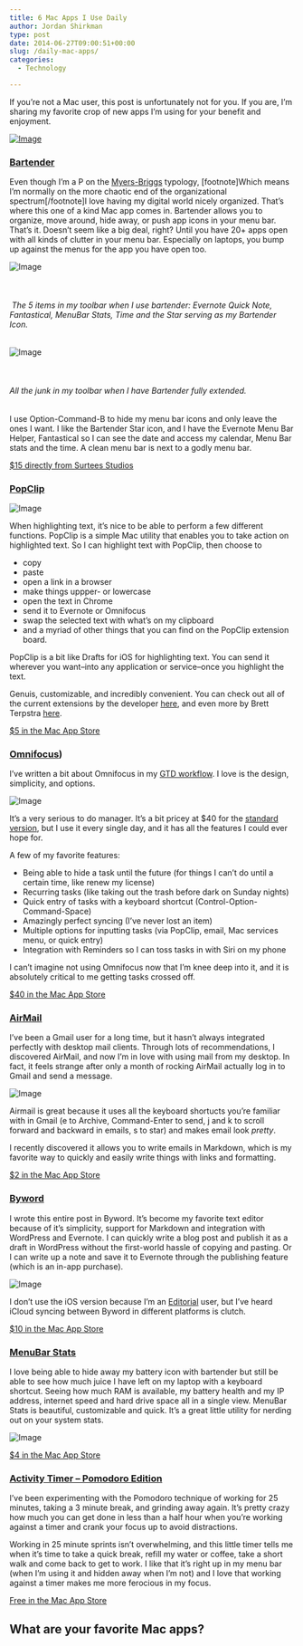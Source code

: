 ```yaml
---
title: 6 Mac Apps I Use Daily
author: Jordan Shirkman
type: post
date: 2014-06-27T09:00:51+00:00
slug: /daily-mac-apps/
categories:
  - Technology

---
```

If you’re not a Mac user, this post is unfortunately not for you. If you are, I’m sharing my favorite crop of new apps I’m using for your benefit and enjoyment.

[![Image](/static/images/Use-for-mac-apps.jpeg)](https://jshirk.com/blog/daily-mac-apps)

### [Bartender](http://macbartender.com)

Even though I’m a P on the [Myers-Briggs](http://en.wikipedia.org/wiki/Myers-Briggs_Type_Indicator) typology, [footnote]Which means I’m normally on the more chaotic end of the organizational spectrum[/footnote]I love having my digital world nicely organized. That’s where this one of a kind Mac app comes in. Bartender allows you to organize, move around, hide away, or push app icons in your menu bar. That’s it. Doesn’t seem like a big deal, right? Until you have 20+ apps open with all kinds of clutter in your menu bar. Especially on laptops, you bump up against the menus for the app you have open too.

![Image](/static/images/Screen-Shot-2014-06-21-at-10.38.30-AM.jpeg) 

&nbsp;

######  The 5 items in my toolbar when I use bartender: Evernote Quick Note, Fantastical, MenuBar Stats, Time and the Star serving as my Bartender Icon.

![Image](/static/images/Screen-Shot-2014-06-21-at-10.38.25-AM.jpeg) 

&nbsp;

###### All the junk in my toolbar when I have Bartender fully extended.

I use Option-Command-B to hide my menu bar icons and only leave the ones I want. I like the Bartender Star icon, and I have the Evernote Menu Bar Helper, Fantastical so I can see the date and access my calendar, Menu Bar stats and the time. A clean menu bar is next to a godly menu bar.

[$15 directly from Surtees Studios](http://macbartender.com)

### [PopClip](https://itunes.apple.com/us/app/popclip/id445189367?mt=12&at=11l4uN)

![Image](/static/images/Screen-Shot-2014-06-21-at-10.39.19-AM.jpeg) 

When highlighting text, it’s nice to be able to perform a few different functions. PopClip is a simple Mac utility that enables you to take action on highlighted text. So I can highlight text with PopClip, then choose to

  * copy
  * paste
  * open a link in a browser
  * make things uppper- or lowercase
  * open the text in Chrome
  * send it to Evernote or Omnifocus
  * swap the selected text with what’s on my clipboard
  * and a myriad of other things that you can find on the PopClip extension board.

PopClip is a bit like Drafts for iOS for highlighting text. You can send it wherever you want–into any application or service–once you highlight the text.

Genuis, customizable, and incredibly convenient. You can check out all of the current extensions by the developer [here](https://pilotmoon.com/popclip/extensions/), and even more by Brett Terpstra [here](http://brettterpstra.com/projects/bretts-popclip-extensions/).

[$5 in the Mac App Store](https://itunes.apple.com/us/app/popclip/id445189367?mt=12&at=11l4uN) 

### [Omnifocus](https://itunes.apple.com/us/app/omnifocus-2/id867299399?mt=12&at=11l4uN))

I’ve written a bit about Omnifocus in my [GTD workflow](https://jshirk.com/blog/my-gtd/). I love is the design, simplicity, and options.

![Image](/static/images/omnifocus-forecast3.jpeg) 

It’s a very serious to do manager. It’s a bit pricey at $40 for the [standard version](https://itunes.apple.com/us/app/omnifocus-2/id867299399?mt=12&at=11l4uN), but I use it every single day, and it has all the features I could ever hope for.

A few of my favorite features:

  * Being able to hide a task until the future (for things I can’t do until a certain time, like renew my license)
  * Recurring tasks (like taking out the trash before dark on Sunday nights)
  * Quick entry of tasks with a keyboard shortcut (Control-Option-Command-Space)
  * Amazingly perfect syncing (I’ve never lost an item)
  * Multiple options for inputting tasks (via PopClip, email, Mac services menu, or quick entry)
  * Integration with Reminders so I can toss tasks in with Siri on my phone

I can’t imagine not using Omnifocus now that I’m knee deep into it, and it is absolutely critical to me getting tasks crossed off.

[$40 in the Mac App Store](https://itunes.apple.com/us/app/omnifocus-2/id867299399?mt=12&at=11l4uN)

### [AirMail](https://itunes.apple.com/us/app/airmail/id573171375?mt=12&at=11l4uN)

I’ve been a Gmail user for a long time, but it hasn’t always integrated perfectly with desktop mail clients. Through lots of recommendations, I discovered AirMail, and now I’m in love with using mail from my desktop. In fact, it feels strange after only a month of rocking AirMail actually log in to Gmail and send a message.

![Image](/static/images/Airmail-screenshot.jpeg) 

Airmail is great because it uses all the keyboard shortucts you’re familiar with in Gmail (e to Archive, Command-Enter to send, j and k to scroll forward and backward in emails, s to star) and makes email look _pretty_.

I recently discovered it allows you to write emails in Markdown, which is my favorite way to quickly and easily write things with links and formatting.

[$2 in the Mac App Store](https://itunes.apple.com/us/app/airmail/id573171375?mt=12&at=11l4uN)

### [Byword](https://itunes.apple.com/us/app/byword/id420212497?mt=12&at=11l4uN)

I wrote this entire post in Byword. It’s become my favorite text editor because of it’s simplicity, support for Markdown and integration with WordPress and Evernote. I can quickly write a blog post and publish it as a draft in WordPress without the first-world hassle of copying and pasting. Or I can write up a note and save it to Evernote through the publishing feature (which is an in-app purchase).

![Image](/static/images/Screen-Shot-2014-06-26-at-3.46.41-PM.jpeg) 

I don’t use the iOS version because I’m an [Editorial](https://itunes.apple.com/us/app/editorial/id673907758?mt=8&at=11l4uN) user, but I’ve heard iCloud syncing between Byword in different platforms is clutch.

[$10 in the Mac App Store](https://itunes.apple.com/us/app/byword/id420212497?mt=12&at=11l4uN)

### [MenuBar Stats](https://itunes.apple.com/us/app/menubar-stats-system-monitor/id714196447?mt=12&at=11l4uN)

I love being able to hide away my battery icon with bartender but still be able to see how much juice I have left on my laptop with a keyboard shortcut. Seeing how much RAM is available, my battery health and my IP address, internet speed and hard drive space all in a single view. MenuBar Stats is beautiful, customizable and quick. It’s a great little utility for nerding out on your system stats.

![Image](/static/images/MenuBar-Stats-Screenshot.jpeg) 

[$4 in the Mac App Store](https://itunes.apple.com/us/app/menubar-stats-system-monitor/id714196447?mt=12&at=11l4uN)

### [Activity Timer – Pomodoro Edition](https://itunes.apple.com/us/app/activity-timer-pomodoro-edition/id882713754?mt=12&at=11l4uN)

I’ve been experimenting with the Pomodoro technique of working for 25 minutes, taking a 3 minute break, and grinding away again. It’s pretty crazy how much you can get done in less than a half hour when you’re working against a timer and crank your focus up to avoid distractions.

Working in 25 minute sprints isn’t overwhelming, and this little timer tells me when it’s time to take a quick break, refill my water or coffee, take a short walk and come back to get to work. I like that it’s right up in my menu bar (when I’m using it and hidden away when I’m not) and I love that working against a timer makes me more ferocious in my focus.

[Free in the Mac App Store](https://itunes.apple.com/us/app/activity-timer-pomodoro-edition/id882713754?mt=12&at=11l4uN)

## What are your favorite Mac apps?

